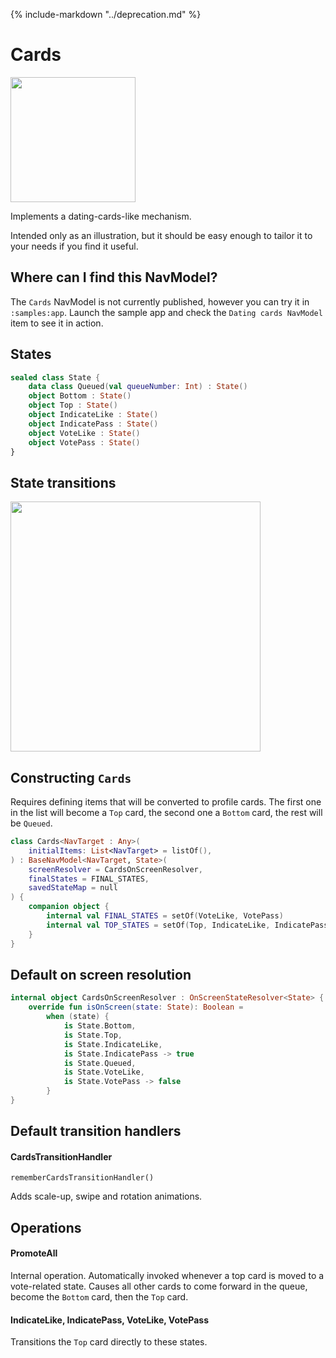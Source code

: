 {% include-markdown "../deprecation.md" %}

# Cards

<img src="https://cdn-images-1.medium.com/max/1600/1*mEg8Ebem3Hd2knQSA0yI1A.gif" width="200">

Implements a dating-cards-like mechanism.

Intended only as an illustration, but it should be easy enough to tailor it to your needs if you find it useful.

## Where can I find this NavModel?

The `Cards` NavModel is not currently published, however you can try it in `:samples:app`. Launch the sample app and check the `Dating cards NavModel` item to see it in action.



## States

```kotlin
sealed class State {
    data class Queued(val queueNumber: Int) : State()
    object Bottom : State()
    object Top : State()
    object IndicateLike : State()
    object IndicatePass : State()
    object VoteLike : State()
    object VotePass : State()
}
```

## State transitions

<img src="https://cdn-images-1.medium.com/max/1600/1*PLL5ip5-5LLjk3e9IhZIxA.png" width="400" />

## Constructing `Cards`

Requires defining items that will be converted to profile cards. The first one in the list will become a `Top` card, the second one a `Bottom` card, the rest will be `Queued`. 

```kotlin
class Cards<NavTarget : Any>(
    initialItems: List<NavTarget> = listOf(),
) : BaseNavModel<NavTarget, State>(
    screenResolver = CardsOnScreenResolver,
    finalStates = FINAL_STATES,
    savedStateMap = null
) {
    companion object {
        internal val FINAL_STATES = setOf(VoteLike, VotePass)
        internal val TOP_STATES = setOf(Top, IndicateLike, IndicatePass)
    }
}
```

## Default on screen resolution

```kotlin
internal object CardsOnScreenResolver : OnScreenStateResolver<State> {
    override fun isOnScreen(state: State): Boolean =
        when (state) {
            is State.Bottom,
            is State.Top,
            is State.IndicateLike,
            is State.IndicatePass -> true
            is State.Queued,
            is State.VoteLike,
            is State.VotePass -> false
        }
}
```

## Default transition handlers

#### CardsTransitionHandler

`rememberCardsTransitionHandler()`

Adds scale-up, swipe and rotation animations.


## Operations

#### PromoteAll

Internal operation. Automatically invoked whenever a top card is moved to a vote-related state. Causes all other cards to come forward in the queue, become the `Bottom` card, then the `Top` card.


#### IndicateLike, IndicatePass, VoteLike, VotePass

Transitions the `Top` card directly to these states.

